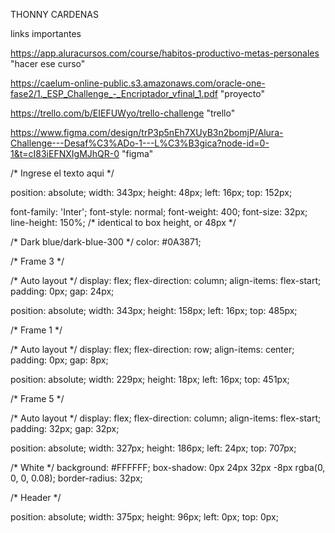 THONNY CARDENAS



links importantes

https://app.aluracursos.com/course/habitos-productivo-metas-personales "hacer ese curso"

https://caelum-online-public.s3.amazonaws.com/oracle-one-fase2/1._ESP_Challenge_-_Encriptador_vfinal_1.pdf "proyecto"

https://trello.com/b/EIEFUWyo/trello-challenge "trello"

https://www.figma.com/design/trP3p5nEh7XUyB3n2bomjP/Alura-Challenge---Desaf%C3%ADo-1---L%C3%B3gica?node-id=0-1&t=cI83iEFNXIgMJhQR-0 "figma" 


/* Ingrese el texto aqui */

position: absolute;
width: 343px;
height: 48px;
left: 16px;
top: 152px;

font-family: 'Inter';
font-style: normal;
font-weight: 400;
font-size: 32px;
line-height: 150%;
/* identical to box height, or 48px */

/* Dark blue/dark-blue-300 */
color: #0A3871;



/* Frame 3 */

/* Auto layout */
display: flex;
flex-direction: column;
align-items: flex-start;
padding: 0px;
gap: 24px;

position: absolute;
width: 343px;
height: 158px;
left: 16px;
top: 485px;



/* Frame 1 */

/* Auto layout */
display: flex;
flex-direction: row;
align-items: center;
padding: 0px;
gap: 8px;

position: absolute;
width: 229px;
height: 18px;
left: 16px;
top: 451px;



/* Frame 5 */

/* Auto layout */
display: flex;
flex-direction: column;
align-items: flex-start;
padding: 32px;
gap: 32px;

position: absolute;
width: 327px;
height: 186px;
left: 24px;
top: 707px;

/* White */
background: #FFFFFF;
box-shadow: 0px 24px 32px -8px rgba(0, 0, 0, 0.08);
border-radius: 32px;


/* Header */

position: absolute;
width: 375px;
height: 96px;
left: 0px;
top: 0px;

